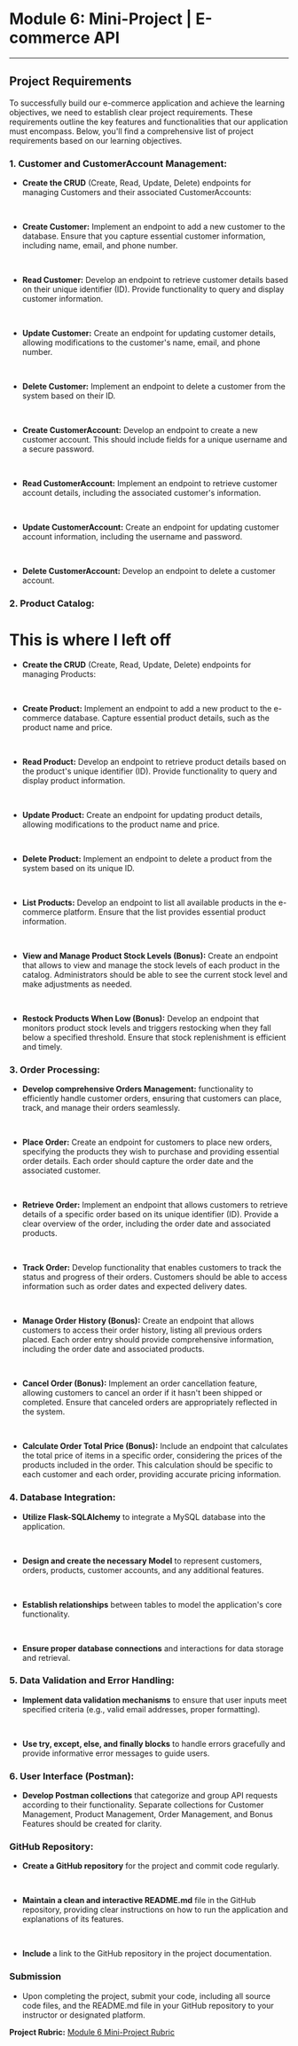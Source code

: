 <h1>Module 6: Mini-Project | E-commerce API</h1>
<hr>

<h2>Project Requirements</h2>

To successfully build our e-commerce application and achieve the learning objectives, we need to establish clear project requirements. These requirements outline the key features and functionalities that our application must encompass. Below, you'll find a comprehensive list of project requirements based on our learning objectives.

<h3>1. Customer and CustomerAccount Management:</h3>

- <b>Create the CRUD</b> (Create, Read, Update, Delete) endpoints for managing Customers and their associated CustomerAccounts:
<br>

- <b>Create Customer:</b> Implement an endpoint to add a new customer to the database. Ensure that you capture essential customer information, including name, email, and phone number.
<br>

- <b>Read Customer:</b> Develop an endpoint to retrieve customer details based on their unique identifier (ID). Provide functionality to query and display customer information.
<br>

- <b>Update Customer:</b> Create an endpoint for updating customer details, allowing modifications to the customer's name, email, and phone number.
<br>

- <b>Delete Customer:</b> Implement an endpoint to delete a customer from the system based on their ID.
<br>

- <b>Create CustomerAccount:</b> Develop an endpoint to create a new customer account. This should include fields for a unique username and a secure password.
<br>

- <b>Read CustomerAccount:</b> Implement an endpoint to retrieve customer account details, including the associated customer's information.
<br>

- <b>Update CustomerAccount:</b> Create an endpoint for updating customer account information, including the username and password.
<br>

- <b>Delete CustomerAccount:</b> Develop an endpoint to delete a customer account.

<h3>2. Product Catalog:</h3>

<h1>This is where I left off</h1>

- <b>Create the CRUD</b> (Create, Read, Update, Delete) endpoints for managing Products:
<br>

- <b>Create Product:</b> Implement an endpoint to add a new product to the e-commerce database. Capture essential product details, such as the product name and price.
<br>

- <b>Read Product:</b> Develop an endpoint to retrieve product details based on the product's unique identifier (ID). Provide functionality to query and display product information.
<br>

- <b>Update Product:</b> Create an endpoint for updating product details, allowing modifications to the product name and price.
<br>

- <b>Delete Product:</b> Implement an endpoint to delete a product from the system based on its unique ID.
<br>

- <b>List Products:</b> Develop an endpoint to list all available products in the e-commerce platform. Ensure that the list provides essential product information.
<br>

- <b>View and Manage Product Stock Levels (Bonus):</b> Create an endpoint that allows to view and manage the stock levels of each product in the catalog. Administrators should be able to see the current stock level and make adjustments as needed.
<br>

- <b>Restock Products When Low (Bonus):</b> Develop an endpoint that monitors product stock levels and triggers restocking when they fall below a specified threshold. Ensure that stock replenishment is efficient and timely.

<h3>3. Order Processing:</h3>

- <b>Develop comprehensive Orders Management:</b> functionality to efficiently handle customer orders, ensuring that customers can place, track, and manage their orders seamlessly.
<br>

- <b>Place Order:</b> Create an endpoint for customers to place new orders, specifying the products they wish to purchase and providing essential order details. Each order should capture the order date and the associated customer.
<br>

- <b>Retrieve Order:</b> Implement an endpoint that allows customers to retrieve details of a specific order based on its unique identifier (ID). Provide a clear overview of the order, including the order date and associated products.
<br>

- <b>Track Order:</b> Develop functionality that enables customers to track the status and progress of their orders. Customers should be able to access information such as order dates and expected delivery dates.
<br>

- <b>Manage Order History (Bonus):</b> Create an endpoint that allows customers to access their order history, listing all previous orders placed. Each order entry should provide comprehensive information, including the order date and associated products.
<br>

- <b>Cancel Order (Bonus):</b> Implement an order cancellation feature, allowing customers to cancel an order if it hasn't been shipped or completed. Ensure that canceled orders are appropriately reflected in the system.
<br>

- <b>Calculate Order Total Price (Bonus):</b> Include an endpoint that calculates the total price of items in a specific order, considering the prices of the products included in the order. This calculation should be specific to each customer and each order, providing accurate pricing information.

<h3>4. Database Integration:</h3>

- <b>Utilize Flask-SQLAlchemy</b> to integrate a MySQL database into the application.
<br>

- <b>Design and create the necessary Model</b> to represent customers, orders, products, customer accounts, and any additional features.
<br>

- <b>Establish relationships</b> between tables to model the application's core functionality.
<br>

- <b>Ensure proper database connections</b> and interactions for data storage and retrieval.

<h3>5. Data Validation and Error Handling:</h3>

- <b>Implement data validation mechanisms</b> to ensure that user inputs meet specified criteria (e.g., valid email addresses, proper formatting).
<br>

- <b>Use try, except, else, and finally blocks</b> to handle errors gracefully and provide informative error messages to guide users.

<h3>6. User Interface (Postman):</h3>

- <b>Develop Postman collections</b> that categorize and group API requests according to their functionality. Separate collections for Customer Management, Product Management, Order Management, and Bonus Features should be created for clarity.

<h3>GitHub Repository:</h3>

- <b>Create a GitHub repository</b> for the project and commit code regularly.
<br>

- <b>Maintain a clean and interactive README.md</b> file in the GitHub repository, providing clear instructions on how to run the application and explanations of its features.
<br>

- <b>Include</b> a link to the GitHub repository in the project documentation.

<h3>Submission</h3>

- Upon completing the project, submit your code, including all source code files, and the README.md file in your GitHub repository to your instructor or designated platform.

<b>Project Rubric:</b> <a href="https://codingtemple.notion.site/Module-6-Mini-Project-9ddc86a0776f4a2fb01ee9ff138c6b27">Module 6 Mini-Project Rubric</a>
